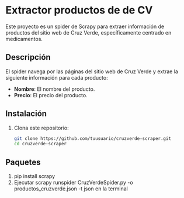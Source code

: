 # Extractor productos de de CV

Este proyecto es un spider de Scrapy para extraer información de productos del sitio web de Cruz Verde, específicamente centrado en medicamentos.

## Descripción

El spider navega por las páginas del sitio web de Cruz Verde y extrae la siguiente información para cada producto:

- **Nombre**: El nombre del producto.
- **Precio**: El precio del producto.

## Instalación

1. Clona este repositorio:
   ```bash
   git clone https://github.com/tuusuario/cruzverde-scraper.git
   cd cruzverde-scraper
## Paquetes
1. pip install scrapy
2. Ejecutar scrapy runspider CruzVerdeSpider.py -o productos_cruzverde.json -t json en la terminal
